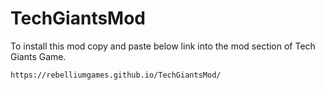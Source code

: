 # TechGiantsMod

To install this mod copy and paste below link into the mod section of Tech Giants Game. 
```
https://rebelliumgames.github.io/TechGiantsMod/
``` 
